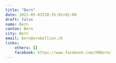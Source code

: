 ```yaml
---
title: "Bern"
date: 2021-05-03T20:35:01+02:00
draft: false
name: Bern
canton: Bern
city: Bern
email: bern@xrebellion.ch 
links:
    others: []
    facebook: https://www.facebook.com/XRBern/
---
```


